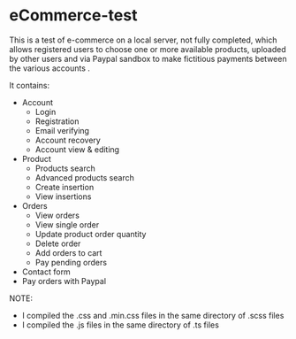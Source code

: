 # eCommerce-test
This is a test of e-commerce on a local server, not fully completed, which allows registered users to choose one or more available products, uploaded by other users and via Paypal sandbox to make fictitious payments between the various accounts .

It contains:
<ul>
  <li>
    Account
    <ul>
      <li>Login</li>
      <li>Registration</li>
      <li>Email verifying</li>
      <li>Account recovery</li>
      <li>Account view & editing</li>
    </ul>
  </li>
  <li>
    Product
    <ul>
      <li>Products search</li>
      <li>Advanced products search</li>
      <li>Create insertion</li>
      <li>View insertions</li>
    </ul>
  </li>
  <li>
    Orders
    <ul>
      <li>View orders</li>
      <li>View single order</li>
      <li>Update product order quantity</li>
      <li>Delete order</li>
      <li>Add orders to cart</li>
      <li>Pay pending orders</li>
    </ul>
  </li>
  <li>Contact form</li>
  <li>Pay orders with Paypal</li>
</ul>
<div>
NOTE:
  <ul>
    <li>I compiled the .css and .min.css files in the same directory of .scss files</li>
    <li>I compiled the .js files in the same directory of .ts files</li>
  </ul>
</div>


